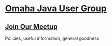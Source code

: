 # [Omaha Java User Group](http://ojug.org/)

## [Join Our Meetup](http://www.meetup.com/omahajava/)

Policies, useful information, general goodness

